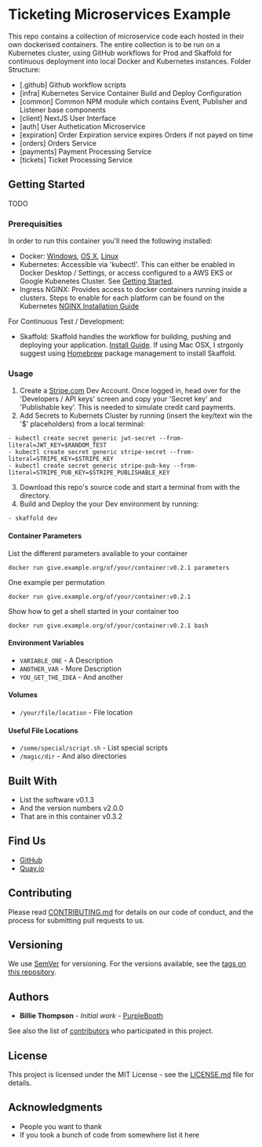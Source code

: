 # Ticketing Microservices Example

This repo contains a collection of microservice code each hosted in their own dockerised containers. The entire collection is to be run on a Kubernetes cluster, using GitHub workflows for Prod and Skaffold for continuous deployment into local Docker and Kubernetes instances. Folder Structure:

- [.github] Github workflow scripts
- [infra] Kubernetes Service Container Build and Deploy Configuration
- [common] Common NPM module which contains Event, Publisher and Listener base components
- [client] NextJS User Interface
- [auth] User Authetication Microservice
- [expiration] Order Expiration service expires Orders if not payed on time
- [orders] Orders Service
- [payments] Payment Processing Service
- [tickets] Ticket Processing Service

## Getting Started

TODO

### Prerequisities

In order to run this container you'll need the following installed:

- Docker: [Windows](https://docs.docker.com/windows/started), [OS X](https://docs.docker.com/mac/started/), [Linux](https://docs.docker.com/linux/started/)
- Kubernetes: Accessible via 'kubectl'. This can either be enabled in Docker Desktop / Settings, or access configured to a AWS EKS or Google Kubenetes Cluster. See [Getting Started](https://kubernetes.io/docs/setup/).
- Ingress NGINX: Provides access to docker containers running inside a clusters. Steps to enable for each platform can be found on the Kubernetes [NGINX Installation Guide](https://kubernetes.github.io/ingress-nginx/deploy/)

For Continuous Test / Development:

- Skaffold: Skaffold handles the workflow for building, pushing and deploying your application. [Install Guide](https://skaffold.dev/docs/install/). If using Mac OSX, I strgonly suggest using [Homebrew](https://brew.sh/) package management to install Skaffold.

### Usage

1. Create a [Stripe.com](https://dashboard.stripe.com/register) Dev Account. Once logged in, head over for the 'Developers / API keys' screen and copy your 'Secret key' and 'Publishable key'. This is needed to simulate credit card payments.
2. Add Secrets to Kubernets Cluster by running (insert the key/text win the '$' placeholders) from a local terminal:

```shell
- kubectl create secret generic jwt-secret --from-literal=JWT_KEY=$RANDOM_TEST
- kubectl create secret generic stripe-secret --from-literal=STRIPE_KEY=$STRIPE_KEY
- kubectl create secret generic stripe-pub-key --from-literal=STRIPE_PUB_KEY=$STRIPE_PUBLISHABLE_KEY
```

3. Download this repo's source code and start a terminal from with the directory.
4. Build and Deploy the your Dev environment by running:

```shell
- skaffold dev
```

#### Container Parameters

List the different parameters available to your container

```shell
docker run give.example.org/of/your/container:v0.2.1 parameters
```

One example per permutation

```shell
docker run give.example.org/of/your/container:v0.2.1
```

Show how to get a shell started in your container too

```shell
docker run give.example.org/of/your/container:v0.2.1 bash
```

#### Environment Variables

- `VARIABLE_ONE` - A Description
- `ANOTHER_VAR` - More Description
- `YOU_GET_THE_IDEA` - And another

#### Volumes

- `/your/file/location` - File location

#### Useful File Locations

- `/some/special/script.sh` - List special scripts
- `/magic/dir` - And also directories

## Built With

- List the software v0.1.3
- And the version numbers v2.0.0
- That are in this container v0.3.2

## Find Us

- [GitHub](https://github.com/your/repository)
- [Quay.io](https://quay.io/repository/your/docker-repository)

## Contributing

Please read [CONTRIBUTING.md](CONTRIBUTING.md) for details on our code of conduct, and the process for submitting pull requests to us.

## Versioning

We use [SemVer](http://semver.org/) for versioning. For the versions available, see the
[tags on this repository](https://github.com/your/repository/tags).

## Authors

- **Billie Thompson** - _Initial work_ - [PurpleBooth](https://github.com/PurpleBooth)

See also the list of [contributors](https://github.com/your/repository/contributors) who
participated in this project.

## License

This project is licensed under the MIT License - see the [LICENSE.md](LICENSE.md) file for details.

## Acknowledgments

- People you want to thank
- If you took a bunch of code from somewhere list it here
